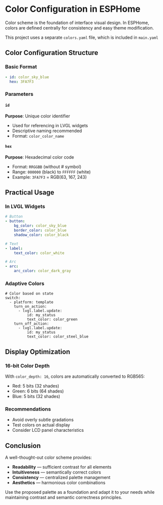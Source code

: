 # Color Configuration in ESPHome

Color scheme is the foundation of interface visual design. In ESPHome, colors are defined centrally for consistency and easy theme modification.

This project uses a separate `colors.yaml` file, which is included in `main.yaml`

## Color Configuration Structure

### Basic Format

```yaml
- id: color_sky_blue
  hex: 3FA7F3
```

### Parameters

#### `id`
**Purpose**: Unique color identifier
- Used for referencing in LVGL widgets
- Descriptive naming recommended
- Format: `color_color_name`

#### `hex`
**Purpose**: Hexadecimal color code
- Format: `RRGGBB` (without # symbol)
- Range: `000000` (black) to `FFFFFF` (white)
- Example: `3FA7F3` = RGB(63, 167, 243)

## Practical Usage

### In LVGL Widgets

```yaml
# Button
- button:
    bg_color: color_sky_blue
    border_color: color_blue
    shadow_color: color_black

# Text
- label:
    text_color: color_white

# Arc
- arc:
    arc_color: color_dark_gray
```

### Adaptive Colors

```yaml{7,11}
# Color based on state
switch:
  - platform: template
    turn_on_action:
      - lvgl.label.update:
          id: my_status
          text_color: color_green
    turn_off_action:
      - lvgl.label.update:
          id: my_status
          text_color: color_steel_blue
```

## Display Optimization

### 16-bit Color Depth
With `color_depth: 16`, colors are automatically converted to RGB565:
- Red: 5 bits (32 shades)
- Green: 6 bits (64 shades)  
- Blue: 5 bits (32 shades)

### Recommendations
- Avoid overly subtle gradations
- Test colors on actual display
- Consider LCD panel characteristics

## Conclusion

A well-thought-out color scheme provides:
- **Readability** — sufficient contrast for all elements
- **Intuitiveness** — semantically correct colors
- **Consistency** — centralized palette management
- **Aesthetics** — harmonious color combinations

Use the proposed palette as a foundation and adapt it to your needs while maintaining contrast and semantic correctness principles.